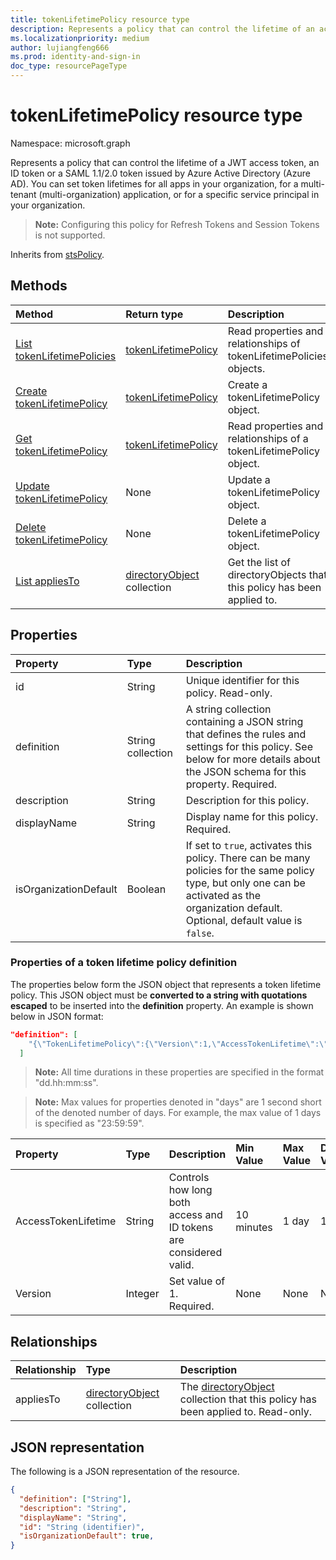 ```yaml
---
title: tokenLifetimePolicy resource type
description: Represents a policy that can control the lifetime of an access token issued by Azure Active Directory.
ms.localizationpriority: medium
author: lujiangfeng666
ms.prod: identity-and-sign-in
doc_type: resourcePageType
---
```


# tokenLifetimePolicy resource type

Namespace: microsoft.graph

Represents a policy that can control the lifetime of a JWT access token, an ID token or a SAML 1.1/2.0 token issued by Azure Active Directory (Azure AD). You can set token lifetimes for all apps in your organization, for a multi-tenant (multi-organization) application, or for a specific service principal in your organization. 

>**Note:** Configuring this policy for Refresh Tokens and Session Tokens is not supported.

Inherits from [stsPolicy](stsPolicy.md).

## Methods

| Method                                                                                 | Return type                                      | Description                                                            |
| :------------------------------------------------------------------------------------- | :----------------------------------------------- | :--------------------------------------------------------------------- |
| [List tokenLifetimePolicies](../api/tokenlifetimepolicy-list.md)                       | [tokenLifetimePolicy](tokenlifetimepolicy.md)    | Read properties and relationships of tokenLifetimePolicies objects.    |
| [Create tokenLifetimePolicy](../api/tokenlifetimepolicy-post-tokenlifetimepolicies.md) | [tokenLifetimePolicy](tokenlifetimepolicy.md)    | Create a tokenLifetimePolicy object.                                   |
| [Get tokenLifetimePolicy](../api/tokenlifetimepolicy-get.md)                           | [tokenLifetimePolicy](tokenlifetimepolicy.md)    | Read properties and relationships of a tokenLifetimePolicy object.     |
| [Update tokenLifetimePolicy](../api/tokenlifetimepolicy-update.md)                     | None                                             | Update a tokenLifetimePolicy object.                                   |
| [Delete tokenLifetimePolicy](../api/tokenlifetimepolicy-delete.md)                     | None                                             | Delete a tokenLifetimePolicy object.                                   |
| [List appliesTo](../api/tokenlifetimepolicy-list-appliesto.md)                         | [directoryObject](directoryobject.md) collection | Get the list of directoryObjects that this policy has been applied to. |

## Properties

| Property              | Type              | Description                                                                                                                                                                                  |
| :-------------------- | :---------------- | :------------------------------------------------------------------------------------------------------------------------------------------------------------------------------------------- |
| id                    | String            | Unique identifier for this policy. Read-only.                                                                                                                                                |
| definition            | String collection | A string collection containing a JSON string that defines the rules and settings for this policy. See below for more details about the JSON schema for this property. Required.              |
| description           | String            | Description for this policy.                                                                                                                                                                 |
| displayName           | String            | Display name for this policy. Required.                                                                                                                                                      |
| isOrganizationDefault | Boolean           | If set to `true`, activates this policy. There can be many policies for the same policy type, but only one can be activated as the organization default. Optional, default value is `false`. |

### Properties of a token lifetime policy definition

The properties below form the JSON object that represents a token lifetime policy. This JSON object must be **converted to a string with quotations escaped** to be inserted into the **definition** property. An example is shown below in JSON format:

<!-- {
  "blockType": "ignored"
}-->

```json
"definition": [
    "{\"TokenLifetimePolicy\":{\"Version\":1,\"AccessTokenLifetime\":\"8:00:00\"}}"
  ]
```

>**Note:** All time durations in these properties are specified in the format "dd.hh:mm:ss".

>**Note:** Max values for properties denoted in "days" are 1 second short of the denoted number of days. For example, the max value of 1 days is specified as "23:59:59".

| Property            | Type    | Description                                                       | Min Value  | Max Value | Default Value |
| :------------------ | :------ | :---------------------------------------------------------------- | :--------- | :-------- | :------------ |
| AccessTokenLifetime | String  | Controls how long both access and ID tokens are considered valid. | 10 minutes | 1 day     | 1 hour        |
| Version             | Integer | Set value of 1. Required.                                         | None       | None      | None          |

## Relationships

| Relationship | Type                                             | Description                                                                                           |
| :----------- | :----------------------------------------------- | :---------------------------------------------------------------------------------------------------- |
| appliesTo    | [directoryObject](directoryobject.md) collection | The [directoryObject](directoryObject.md) collection that this policy has been applied to. Read-only. |

## JSON representation

The following is a JSON representation of the resource.

<!-- {
  "blockType": "resource",
  "optionalProperties": [

  ],
  "@odata.type": "microsoft.graph.tokenLifetimePolicy",
  "keyProperty": "id"
}-->

```json
{
  "definition": ["String"],
  "description": "String",
  "displayName": "String",
  "id": "String (identifier)",
  "isOrganizationDefault": true,
}
```

<!-- uuid: 16cd6b66-4b1a-43a1-adaf-3a886856ed98
2019-02-04 14:57:30 UTC -->

<!-- {
  "type": "#page.annotation",
  "description": "tokenLifetimePolicy resource",
  "keywords": "",
  "section": "documentation",
  "tocPath": ""
}-->
